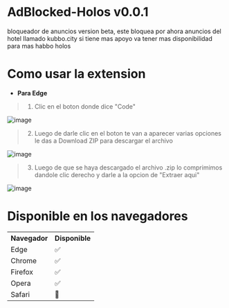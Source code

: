 # AdBlocked-Holos v0.0.1
bloqueador de anuncios version beta, este bloquea por ahora anuncios del hotel llamado kubbo.city si tiene mas apoyo va tener mas disponibilidad para mas habbo holos






# Como usar la extension 
- **Para Edge**

> 1. Clic en el boton donde dice "Code"

![image](https://user-images.githubusercontent.com/98669750/187090409-38876d57-4dde-434a-a843-4d5c96302930.png)


> 2. Luego de darle clic en el boton te van a aparecer varias opciones le das a Download ZIP para descargar el archivo

![image](https://user-images.githubusercontent.com/98669750/187090479-e7346a52-ef80-4cfd-afd4-187b3e3f0983.png)

> 3. Luego de que se haya descargado el archivo .zip lo comprimimos dandole clic derecho y darle a la opcion de "Extraer aqui"

![image](https://user-images.githubusercontent.com/98669750/187090652-47c231ee-0659-4ee2-bac1-e727f8016b85.png)






# **Disponible en los navegadores**
<table>
  <tr>
    <th>Navegador</th>
    <th>Disponible</th>
  </tr>
  <tr>
    <td>Edge</td>
    <td>✅</td>
  </tr>
  <tr>
    <td>Chrome</td>
    <td>✅</td>
  </tr>
  <tr>
    <td>Firefox</td>
    <td>✅</td>
  </tr>
  <tr>
    <td>Opera</td>
    <td>✅</td>
  </tr>
  <tr>
    <td>Safari</td>
    <td>🚫</td>
  </tr>
</table>
